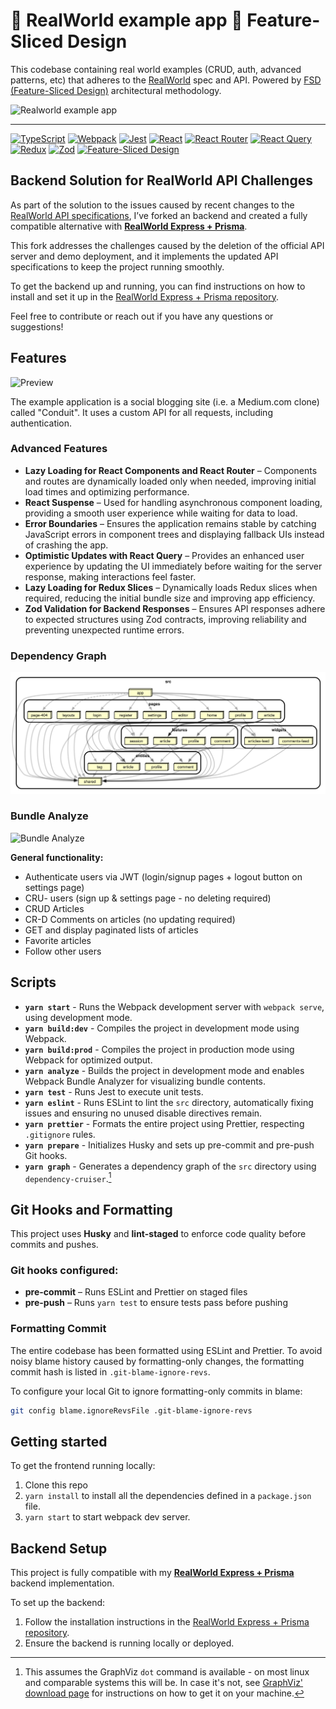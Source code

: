 # 🙌 RealWorld example app 🍰 Feature-Sliced Design

This codebase containing real world examples (CRUD, auth, advanced patterns, etc) that adheres to the [RealWorld](https://github.com/gothinkster/realworld) spec and API. Powered by [FSD (Feature-Sliced Design)](https://feature-sliced.design) architectural methodology.

![Realworld example app](./logo.gif)

---

[![TypeScript][shields-typescript-domain]](https://www.typescriptlang.org/)
[![Webpack][shields-webpack-domain]](https://webpack.js.org/)
[![Jest][shields-jest-domain]](https://jestjs.io/)
[![React][shields-react-domain]](https://react.dev/)
[![React Router][shields-react-router-domain]](https://reactrouter.com/)
[![React Query][shields-react-query-domain]](https://tanstack.com/query/v4/)
[![Redux][shields-redux-domain]](https://redux.js.org/)
[![Zod][shields-zod-domain]](https://zod.dev/)
[![Feature-Sliced Design][shields-fsd-domain]](https://feature-sliced.design/)

## Backend Solution for RealWorld API Challenges

As part of the solution to the issues caused by recent changes to the [RealWorld API specifications](https://github.com/gothinkster/realworld/issues/1611), I’ve forked an backend and created a fully compatible alternative with **[RealWorld Express + Prisma](https://github.com/yurisldk/node-express-realworld-example-app)**.

This fork addresses the challenges caused by the deletion of the official API server and demo deployment, and it implements the updated API specifications to keep the project running smoothly.

To get the backend up and running, you can find instructions on how to install and set it up in the [RealWorld Express + Prisma repository](https://github.com/yurisldk/node-express-realworld-example-app).

Feel free to contribute or reach out if you have any questions or suggestions!

## Features

![Preview][preview-domain]

The example application is a social blogging site (i.e. a Medium.com clone) called "Conduit". It uses a custom API for all requests, including authentication.

### Advanced Features

- **Lazy Loading for React Components and React Router** – Components and routes are dynamically loaded only when needed, improving initial load times and optimizing performance.
- **React Suspense** – Used for handling asynchronous component loading, providing a smooth user experience while waiting for data to load.
- **Error Boundaries** – Ensures the application remains stable by catching JavaScript errors in component trees and displaying fallback UIs instead of crashing the app.
- **Optimistic Updates with React Query** – Provides an enhanced user experience by updating the UI immediately before waiting for the server response, making interactions feel faster.
- **Lazy Loading for Redux Slices** – Dynamically loads Redux slices when required, reducing the initial bundle size and improving app efficiency.
- **Zod Validation for Backend Responses** – Ensures API responses adhere to expected structures using Zod contracts, improving reliability and preventing unexpected runtime errors.

### Dependency Graph

![Dependency Graph][dependency-graph-domain]

### Bundle Analyze

![Bundle Analyze][bundle-analyze-domain]

**General functionality:**

- Authenticate users via JWT (login/signup pages + logout button on settings page)
- CRU- users (sign up & settings page - no deleting required)
- CRUD Articles
- CR-D Comments on articles (no updating required)
- GET and display paginated lists of articles
- Favorite articles
- Follow other users

## Scripts

- **`yarn start`** - Runs the Webpack development server with `webpack serve`, using development mode.
- **`yarn build:dev`** - Compiles the project in development mode using Webpack.
- **`yarn build:prod`** - Compiles the project in production mode using Webpack for optimized output.
- **`yarn analyze`** - Builds the project in development mode and enables Webpack Bundle Analyzer for visualizing bundle contents.
- **`yarn test`** - Runs Jest to execute unit tests.
- **`yarn eslint`** - Runs ESLint to lint the `src` directory, automatically fixing issues and ensuring no unused disable directives remain.
- **`yarn prettier`** - Formats the entire project using Prettier, respecting `.gitignore` rules.
- **`yarn prepare`** - Initializes Husky and sets up pre-commit and pre-push Git hooks.
- **`yarn graph`** - Generates a dependency graph of the `src` directory using `dependency-cruiser`.[^1]

[^1]:
    This assumes the GraphViz `dot` command is available - on most linux and
    comparable systems this will be. In case it's not, see
    [GraphViz' download page](https://www.graphviz.org/download/) for instructions
    on how to get it on your machine.

## Git Hooks and Formatting

This project uses **Husky** and **lint-staged** to enforce code quality before commits and pushes.

### Git hooks configured:

- **pre-commit** – Runs ESLint and Prettier on staged files
- **pre-push** – Runs `yarn test` to ensure tests pass before pushing

### Formatting Commit

The entire codebase has been formatted using ESLint and Prettier.
To avoid noisy blame history caused by formatting-only changes, the formatting commit hash is listed in `.git-blame-ignore-revs`.

To configure your local Git to ignore formatting-only commits in blame:

```bash
git config blame.ignoreRevsFile .git-blame-ignore-revs
```

## Getting started

To get the frontend running locally:

1. Clone this repo
2. `yarn install` to install all the dependencies defined in a `package.json` file.
3. `yarn start` to start webpack dev server.

## Backend Setup

This project is fully compatible with my **[RealWorld Express + Prisma](https://github.com/yurisldk/node-express-realworld-example-app)** backend implementation.

To set up the backend:

1. Follow the installation instructions in the [RealWorld Express + Prisma repository](https://github.com/yurisldk/node-express-realworld-example-app).
2. Ensure the backend is running locally or deployed.

[shields-react-router-domain]: https://img.shields.io/badge/React_Router-CA4245?style=for-the-badge&logo=react-router&logoColor=white
[shields-react-query-domain]: https://img.shields.io/badge/-React%20Query-FF4154?style=for-the-badge&logo=react%20query&logoColor=white
[shields-typescript-domain]: https://img.shields.io/badge/typescript-%23007ACC.svg?style=for-the-badge&logo=typescript&logoColor=white
[shields-fsd-domain]: https://img.shields.io/badge/Feature--Sliced-Design?style=for-the-badge&color=F2F2F2&labelColor=262224&logoWidth=10&logo=data:image/png;base64,iVBORw0KGgoAAAANSUhEUgAAABQAAAAaCAYAAAC3g3x9AAAACXBIWXMAAALFAAACxQGJ1n/vAAAAAXNSR0IArs4c6QAAAARnQU1BAACxjwv8YQUAAABISURBVHgB7dKxCQAgDETR0w2cws0cys2cwhEUBbsggikCuVekDHwSQFlYo7Q+8KnmtHdFWMdk2cl5wSsbxGSZw8dm8pX9ZHUTMBUgGU2F718AAAAASUVORK5CYII=
[shields-react-domain]: https://img.shields.io/badge/react-%2320232a.svg?style=for-the-badge&logo=react&logoColor=%2361DAFB
[dependency-graph-domain]: ./dependency-graph-preview.svg
[preview-domain]: ./preview.gif
[bundle-analyze-domain]: ./bundle-analyze.png
[shields-webpack-domain]: https://img.shields.io/badge/Webpack-8DD6F9?style=for-the-badge&logo=Webpack&logoColor=white
[shields-jest-domain]: https://img.shields.io/badge/Jest-C21325?style=for-the-badge&logo=jest&logoColor=white
[shields-redux-domain]: https://img.shields.io/badge/Redux-593D88?style=for-the-badge&logo=redux&logoColor=white
[shields-zod-domain]: https://img.shields.io/badge/Zod-000000?style=for-the-badge&logo=zod&logoColor=3068B7
